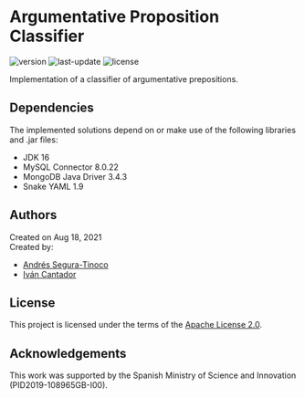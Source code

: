 # Argumentative Proposition Classifier
![version](https://img.shields.io/badge/version-0.1-blue)
![last-update](https://img.shields.io/badge/last_update-08/23/2021-orange)
![license](https://img.shields.io/badge/license-Apache_2.0-brightgreen)

Implementation of a classifier of argumentative prepositions.

## Dependencies
The implemented solutions depend on or make use of the following libraries and .jar files:
- JDK 16
- MySQL Connector 8.0.22
- MongoDB Java Driver 3.4.3
- Snake YAML 1.9

## Authors
Created on Aug 18, 2021  
Created by:
- <a href="https://github.com/ansegura7" target="_blank">Andrés Segura-Tinoco</a>
- <a href="http://arantxa.ii.uam.es/~cantador/" target="_blank">Iv&aacute;n Cantador</a>

## License
This project is licensed under the terms of the <a href="https://github.com/argrecsys/arg-classifier/blob/main/LICENSE">Apache License 2.0</a>.

## Acknowledgements
This work was supported by the Spanish Ministry of Science and Innovation (PID2019-108965GB-I00).
